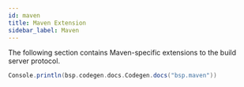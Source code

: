 ```yaml
---
id: maven
title: Maven Extension
sidebar_label: Maven
---
```


The following section contains Maven-specific extensions to the build server
protocol.

```scala mdoc:passthrough
Console.println(bsp.codegen.docs.Codegen.docs("bsp.maven"))
```
